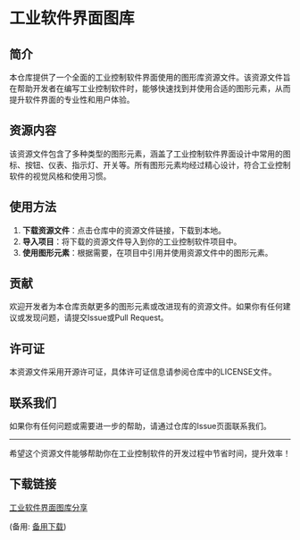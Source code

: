 # 工业软件界面图库

## 简介

本仓库提供了一个全面的工业控制软件界面使用的图形库资源文件。该资源文件旨在帮助开发者在编写工业控制软件时，能够快速找到并使用合适的图形元素，从而提升软件界面的专业性和用户体验。

## 资源内容

该资源文件包含了多种类型的图形元素，涵盖了工业控制软件界面设计中常用的图标、按钮、仪表、指示灯、开关等。所有图形元素均经过精心设计，符合工业控制软件的视觉风格和使用习惯。

## 使用方法

1. **下载资源文件**：点击仓库中的资源文件链接，下载到本地。
2. **导入项目**：将下载的资源文件导入到你的工业控制软件项目中。
3. **使用图形元素**：根据需要，在项目中引用并使用资源文件中的图形元素。

## 贡献

欢迎开发者为本仓库贡献更多的图形元素或改进现有的资源文件。如果你有任何建议或发现问题，请提交Issue或Pull Request。

## 许可证

本资源文件采用开源许可证，具体许可证信息请参阅仓库中的LICENSE文件。

## 联系我们

如果你有任何问题或需要进一步的帮助，请通过仓库的Issue页面联系我们。

---

希望这个资源文件能够帮助你在工业控制软件的开发过程中节省时间，提升效率！

## 下载链接
[工业软件界面图库分享](https://pan.quark.cn/s/813832c8e4bd) 

(备用: [备用下载](https://pan.baidu.com/s/1DjI4dKsTGJHxMdGDJb_kqA?pwd=1234))
